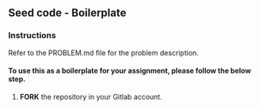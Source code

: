 ## Seed code - Boilerplate


### Instructions


Refer to the PROBLEM.md file for the problem description.

#### To use this as a boilerplate for your assignment, please follow the below step.


1. **FORK** the repository in your Gitlab account.















